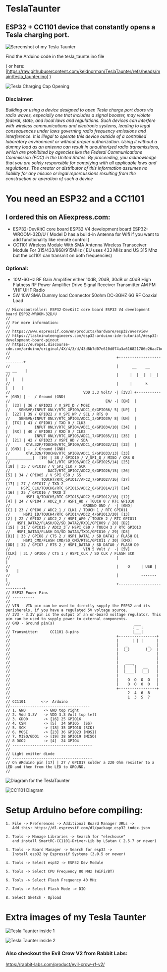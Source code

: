 # TeslaTaunter
## ESP32 + CC1101 device that constantly opens a Tesla charging port.

![Screenshot of my Tesla Taunter](https://raw.githubusercontent.com/keldnorman/TeslaTaunter/refs/heads/main/images/taunter3.jpg)

Find the Arduino code in the tesla_taunte.ino file

( or here: [https://raw.githubusercontent.com/keldnorman/TeslaTaunter/refs/heads/main/tesla_taunter.ino] )

![Tesla Charging Cap Opening](https://raw.githubusercontent.com/keldnorman/TeslaTaunter/refs/heads/main/images/tesla_open_charging_port.gif)

### Disclaimer:

_Building or using a device designed to open Tesla charge port doors via radio waves, especially one that includes a signal booster, may violate federal, state, and local laws and regulations. Such devices can interfere with wireless communications and electronic systems, leading to legal consequences under laws governing radio frequency emissions and interference._
_It is illegal to operate this device outside of a controlled laboratory environment or without proper authorization. Using it without a dummy load as an antenna can result in unauthorized radio transmissions, which are prohibited by agencies like the Federal Communications Commission (FCC) in the United States._
_By proceeding, you acknowledge that you are solely responsible for complying with all applicable laws and regulations. The creator or distributor of this information assumes no liability for any misuse or legal repercussions resulting from the construction or operation of such a device_

# You need an ESP32 and a CC1101

## I ordered this on Aliexpress.com:

- ESP32-DevKitC core board ESP32 V4 development board ESP32-WROOM-32D/U  ( Model D has a build-in Antenna for Wifi if you want to add functionality like remote control ) 
- CC1101 Wireless Module With SMA Antenna Wireless Transceiver Module For 315/433/868/915MHz  ( EU uses 433 MHz and US 315 Mhz but the cc1101 can transmit on both frequencies)

### Optional: 
 - 10M-6GHz RF Gain Amplifier either 10dB, 20dB, 30dB or 40dB High Flatness RF Power Amplifier Drive Signal Receiver Transmitter AM FM VHF UHF Radio
 - 5W 10W SMA Dummy load Connector 50ohm DC-3GHZ 6G RF Coaxial Load
  
```
// Microcontroller: ESP32-DevKitC core board ESP32 V4 development board ESP32-WROOM-32D/U
//
// For more information:
//
// https://www.espressif.com/en/products/hardware/esp32/overview
// https://lastminuteengineers.com/esp32-arduino-ide-tutorial/#esp32-development-board-pinout
// https://europe1.discourse-cdn.com/arduino/original/4X/4/3/d/43d8b7d07e610d074a3a616821786e26aa7bc92f.jpeg
//
//                                                +---------------------------+
//                                                |      __    __    __ __    |
//                                                |     |  |__|  |__|  |  |   |
//                                                |     |      k       |  |   |
//                                 VDD 3.3 Volt/ -| [3V3] +-----------+ [GND] | -  / Ground (GND)
//                                           EN/ -| [EN]  |           |  [23] | 36 / GPIO23 / V_SPI_D / MOSI
//    SENSVP/INPUT ONLY/RTC_GPIO0/ADC1_0/GPIO36/ 5| [UP]  |           |  [22] | 39 / GPIO22 / V_SPI_WP / SCL / RTS 0
//    SENSVN/INPUT ONLY/RTC_GPIO3/ADC1_3/GPIO39/ 8| [UN]  |           |  [TX] | 41 / GPIO01 / TXD 0 / CLK3
//           INPUT ONLY/RTC_GPIO4/ADC1_6/GPIO34/10| [34]  |           |  [RX] | 40 / GPIO03 / RXD 0 / CLK2
//           INPUT ONLY/RTC_GPIO5/ADC1_7/GPIO35/11| [35]  |           |  [21] | 42 / GPIO23 / VSPI_HD / SDA
//       XTAL32P/TOUCH9/RTC_GPIO9/ADC1_4/GPIO32/12| [32]  |           | [GND] | -  / Ground (GND)
//       XTAL32N/TOUCH8/RTC_GPIO8/ADC1_5/GPIO33/13| [33]  |___________|  [19] | 38 / GPIO19 / V_SPI_Q / MISO / CRS 0
//                 DAC1/RTC_GPIO6/ADC2_8/GPIO25/14| [25]                 [18] | 35 / GPIO18 / V_SPI_CLK / SCK
//                 DAC2/RTC_GPIO7/ADC2_9/GPIO26/15| [26]                  [5] | 34 / GPIO05 / V_SPI_CS0 / SS
//              TOUCH7/RTC_GPIO17/AFC2_7/GPIO27/16| [27]                 [17] | 27 / GPIO17 / TXD 2
//     HSPI_CLK/TOUCH6/RTC_GPIO16/ADC2_6/GPIO14/17| [14]                 [16] | 25 / GPIO16 / TRXD 2
//       HSPI_Q/TOUCH5/RTC_GPIO15/ADC2_5/GPIO12/18| [12]                  [4] | 24 / GPIO4 / ADC2_0 / HSPI_HD / TOUCH 0 / RTC GPIO10
//                                 GROUND GND /  -| [GND]                 [C] | 23 / GPIO0 / ADC2_1 / CLK1 / TOUCH 1 / RTC GPIO11
//      HSPI_ID/TOUCH4/RTC GPIO14/ADC2_4/GPIO13/20| [13]                  [2] | 22 / GPIO2 / ADC2_2 / HSPI_WP0 / TOUCH 2 / RTC GPIO11
//   HSPI_DATA2/FLASH/D2/SD_DATA2/RXD1/GPIO09 / 28| [D2]                 [15] | 21 / GPIO15 / ADC2_3 / HSPI_CS0 / TOUCH 3 / RTC GPIO13
//   HSPI_DATA3/FLASH D3/SD DATA3/TXD1/GPIO10 / 29| [D3]                 [D1] | 33 / GPIO8 / CTS 2 / HSPI_DATA1 / SD_DATA1 / FLASH D1
//      HSPI_CMD/FLASH CMD/SD_CMD/RTS1/GPIO11 / 30| [CMD]                [DD] | 32 / GPIO7 / RTS 2 / HSPI_DATA0 / SD DATA0 / FLASH D0
//                                 VIN 5 Volt /  -| [5V]                [CLK] | 31 / GPIO6 / CTS 1 / HSPI_CLK / SD CLK / FLASH SCK
//                                                |                           |
//                                                |    O     | USB |     O    | 
//                                                |          -------          |
//                                                +---------------------------+
// ESP32 Power Pins
// ----------
// 
// VIN - VIN pin can be used to directly supply the ESP32 and its peripherals, if you have a regulated 5V voltage source.
// 3V3 - 3.3V pin is the output of an on-board voltage regulator. This pin can be used to supply power to external components.
// GND - Ground pin(s)                                    ___
//                                                       : _ : 
// Transmitter:     CC1101 8-pins                        |___|
//                                                +-----------------+
//                                                |      | | |      |
//                                                |   _         _   |
//                                                |  (_)       (_)  |
//                                                |                 |
//                                                |                 |
//                                                |   ____          |
//                                                |  |   ´|   __    |
//                                                |  |____|  |__|   |
//                                                |                 |
//                                                |    O  O  O  O   | 
//                                                |    O  O  O  O   |
//                                                +-----------------+
//                                                     2  4  6  8
//                                                     1  3  5  7
// CC1101       <->  Arduino
//------------------------------------
// 1. GND        -> GND top right 
// 2. Vdd 3.3V   -> VDD 3.3 Volt top left 
// 3. GDO0       -> [16] 25 GPIO16
// 4. CSN        -> [5]  34 GPIO5  (SS) 
// 5. SCK        -> [18] 35 GPIO18 (SCK)
// 6. MOSI       -> [23] 36 GPIO23 (MOSI)
// 7. MISO/GDO1  -> [19] 38 GPIO19 (MISO)
// 8 DGO2        -> [4]  24 GPIO4 
// ------------------------------------
//
// Light emitter diode
// ------------------------------------
// On ARduino pin [17] | 27 / GPIO17 solder a 220 Ohm resister to a LED and then from the LED to GROUND.
//
```
![Diagram for the TeslaTaunter](https://raw.githubusercontent.com/keldnorman/TeslaTaunter/refs/heads/main/images/tesla_taunter_diagram.png)

![CC1101 Diagram](https://raw.githubusercontent.com/keldnorman/TeslaTaunter/refs/heads/main/images/cc1101_8_pin.png)


# Setup Arduino before compiling:
```
1. File -> Preferences -> Additional Board Manager URLs ->
   Add this: https://dl.espressif.com/dl/package_esp32_index.json

2. Tools -> Manage Libraries -> Search for "elechouse"
   and install SmartRC-CC1101-Driver-Lib by LSatan ( 2.5.7 or newer)

3. Tools -> Board Manager -> Search for esp32 ->
   Install esp32 by Espressif Systems (3.0.5 or newer)

4. Tools -> Select esp32 -> ESP32 Dev Module

5. Tools -> Select CPU Frequency 80 MHz (WiFi/BT)

6. Tools -> Select Flash Frequency 40 MHz

7. Tools -> Select Flash Mode -> DIO

8. Select Sketch - Upload
```

# Extra images of my Tesla Taunter

![Tesla Taunter inside 1](https://raw.githubusercontent.com/keldnorman/TeslaTaunter/refs/heads/main/images/taunter1.jpg)

![Tesla Taunter inside 2](https://raw.githubusercontent.com/keldnorman/TeslaTaunter/refs/heads/main/images/taunter2.jpg)

### Also checkout the Evil Crow V2 from Rabbit Labs: 
https://rabbit-labs.com/product/evil-crow-rf-v2/
